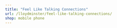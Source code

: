 ```yaml
---
title: "Feel Like Talking Connections"
url: /lloydminster/feel-like-talking-connections/
shop: mobile phone
---
```

